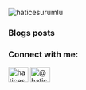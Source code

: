 

<p align="left"> <img src="https://komarev.com/ghpvc/?username=haticesurumlu&label=Profile%20views&color=0e75b6&style=flat" alt="haticesurumlu" /> </p>






### Blogs posts
<!-- BLOG-POST-LIST:START -->
<!-- BLOG-POST-LIST:END -->



<h3 align="left">Connect with me:</h3>
<p align="left">

<a href="https://linkedin.com/in/haticesurumlu" target="blank"><img align="center" src="https://raw.githubusercontent.com/rahuldkjain/github-profile-readme-generator/master/src/images/icons/Social/linked-in-alt.svg" alt="haticesurumlu" height="30" width="40" /></a>
<a href="https://medium.com/@hatice-surumlu" target="blank"><img align="center" src="https://raw.githubusercontent.com/rahuldkjain/github-profile-readme-generator/master/src/images/icons/Social/medium.svg" alt="@hatice-surumlu" height="30" width="40" /></a>

</p>

